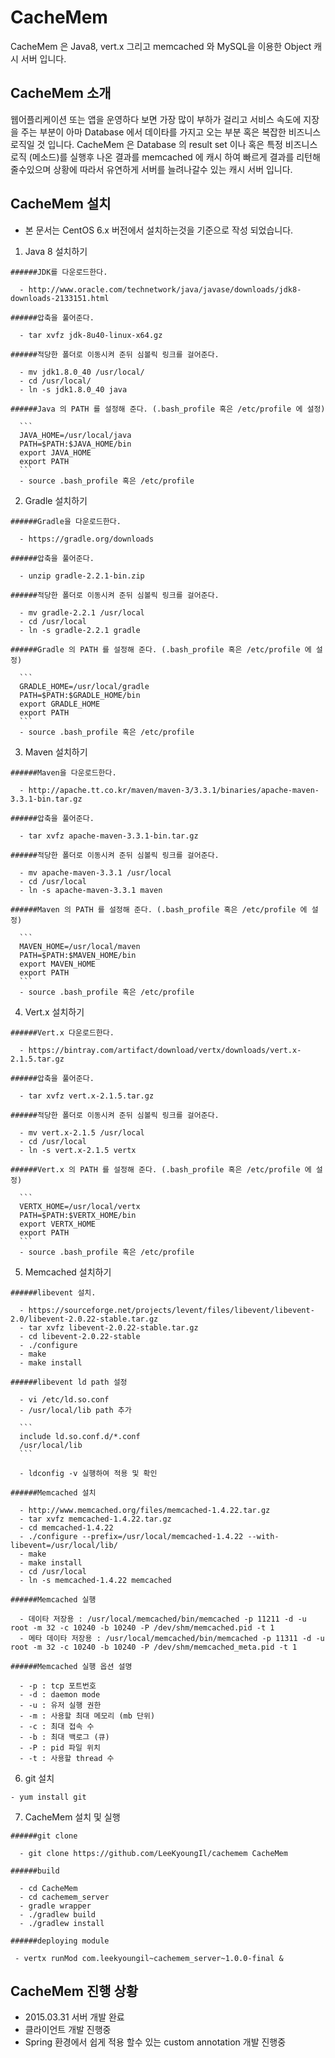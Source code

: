 # CacheMem
CacheMem 은 Java8, vert.x 그리고 memcached 와 MySQL을 이용한 Object 캐시 서버 입니다.

## CacheMem 소개
웹어플리케이션 또는 앱을 운영하다 보면 가장 많이 부하가 걸리고 서비스 속도에 지장을 주는 부분이 
아마 Database 에서 데이타를 가지고 오는 부분 혹은 복잡한 비즈니스 로직일 것 입니다.
CacheMem 은 Database 의 result set 이나 혹은 특정 비즈니스 로직 (메소드)를 실행후 나온 결과를 
memcached 에 캐시 하여 빠르게 결과를 리턴해 줄수있으며 상황에 따라서 유연하게 서버를 늘려나갈수 
있는 캐시 서버 입니다.

## CacheMem 설치

  * 본 문서는 CentOS 6.x 버전에서 설치하는것을 기준으로 작성 되었습니다.

  1. Java 8 설치하기
  
    ######JDK를 다운로드한다.
  
      - http://www.oracle.com/technetwork/java/javase/downloads/jdk8-downloads-2133151.html
  
    ######압축을 풀어준다.
   
      - tar xvfz jdk-8u40-linux-x64.gz
      
    ######적당한 폴더로 이동시켜 준뒤 심볼릭 링크를 걸어준다.
   
      - mv jdk1.8.0_40 /usr/local/
      - cd /usr/local/
      - ln -s jdk1.8.0_40 java
      
    ######Java 의 PATH 를 설정해 준다. (.bash_profile 혹은 /etc/profile 에 설정)
   
      ```
      JAVA_HOME=/usr/local/java
      PATH=$PATH:$JAVA_HOME/bin
      export JAVA_HOME
      export PATH
      ```
      - source .bash_profile 혹은 /etc/profile

  2. Gradle 설치하기
  
    ######Gradle을 다운로드한다.

      - https://gradle.org/downloads

    ######압축을 풀어준다.
    
      - unzip gradle-2.2.1-bin.zip
      
    ######적당한 폴더로 이동시켜 준뒤 심볼릭 링크를 걸어준다.
    
      - mv gradle-2.2.1 /usr/local
      - cd /usr/local
      - ln -s gradle-2.2.1 gradle
      
    ######Gradle 의 PATH 를 설정해 준다. (.bash_profile 혹은 /etc/profile 에 설정)
      
      ```
      GRADLE_HOME=/usr/local/gradle
      PATH=$PATH:$GRADLE_HOME/bin
      export GRADLE_HOME
      export PATH
      ```
      - source .bash_profile 혹은 /etc/profile
      
  3. Maven 설치하기
  
    ######Maven을 다운로드한다.
  
      - http://apache.tt.co.kr/maven/maven-3/3.3.1/binaries/apache-maven-3.3.1-bin.tar.gz
    
    ######압축을 풀어준다.

      - tar xvfz apache-maven-3.3.1-bin.tar.gz
    
    ######적당한 폴더로 이동시켜 준뒤 심볼릭 링크를 걸어준다.
    
      - mv apache-maven-3.3.1 /usr/local
      - cd /usr/local
      - ln -s apache-maven-3.3.1 maven
      
    ######Maven 의 PATH 를 설정해 준다. (.bash_profile 혹은 /etc/profile 에 설정)
      
      ```
      MAVEN_HOME=/usr/local/maven
      PATH=$PATH:$MAVEN_HOME/bin
      export MAVEN_HOME
      export PATH
      ```
      - source .bash_profile 혹은 /etc/profile
      
  4. Vert.x 설치하기
    
    ######Vert.x 다운로드한다.
  
      - https://bintray.com/artifact/download/vertx/downloads/vert.x-2.1.5.tar.gz
    
    ######압축을 풀어준다.

      - tar xvfz vert.x-2.1.5.tar.gz
      
    ######적당한 폴더로 이동시켜 준뒤 심볼릭 링크를 걸어준다.
    
      - mv vert.x-2.1.5 /usr/local
      - cd /usr/local
      - ln -s vert.x-2.1.5 vertx
      
    ######Vert.x 의 PATH 를 설정해 준다. (.bash_profile 혹은 /etc/profile 에 설정)
      
      ```
      VERTX_HOME=/usr/local/vertx
      PATH=$PATH:$VERTX_HOME/bin
      export VERTX_HOME
      export PATH
      ```
      - source .bash_profile 혹은 /etc/profile
      
  5. Memcached 설치하기 
    
    ######libevent 설치.

      - https://sourceforge.net/projects/levent/files/libevent/libevent-2.0/libevent-2.0.22-stable.tar.gz
      - tar xvfz libevent-2.0.22-stable.tar.gz
      - cd libevent-2.0.22-stable
      - ./configure
      - make
      - make install
      
    ######libevent ld path 설정 
    
      - vi /etc/ld.so.conf
      - /usr/local/lib path 추가 
      
      ```
      include ld.so.conf.d/*.conf
      /usr/local/lib
      ```
      
      - ldconfig -v 실행하여 적용 및 확인
    
    ######Memcached 설치 
      
      - http://www.memcached.org/files/memcached-1.4.22.tar.gz
      - tar xvfz memcached-1.4.22.tar.gz
      - cd memcached-1.4.22
      - ./configure --prefix=/usr/local/memcached-1.4.22 --with-libevent=/usr/local/lib/
      - make 
      - make install
      - cd /usr/local
      - ln -s memcached-1.4.22 memcached
      
    ######Memcached 실행 
    
      - 데이타 저장용 : /usr/local/memcached/bin/memcached -p 11211 -d -u root -m 32 -c 10240 -b 10240 -P /dev/shm/memcached.pid -t 1
      - 메타 데이타 저장용 : /usr/local/memcached/bin/memcached -p 11311 -d -u root -m 32 -c 10240 -b 10240 -P /dev/shm/memcached_meta.pid -t 1
      
    ######Memcached 실행 옵션 설명 
    
      - -p : tcp 포트번호
      - -d : daemon mode  
      - -u : 유저 실행 권한 
      - -m : 사용할 최대 메모리 (mb 단위)
      - -c : 최대 접속 수
      - -b : 최대 백로그 (큐)
      - -P : pid 파일 위치 
      - -t : 사용할 thread 수 
      
  6. git 설치
  
    - yum install git
  
  7. CacheMem 설치 및 실행
  
    ######git clone
  
      - git clone https://github.com/LeeKyoungIl/cachemem CacheMem
    
    ######build

      - cd CacheMem
      - cd cachemem_server
      - gradle wrapper
      - ./gradlew build
      - ./gradlew install
      
    ######deploying module
    
     - vertx runMod com.leekyoungil~cachemem_server~1.0.0-final & 


## CacheMem 진행 상황 
* 2015.03.31 서버 개발 완료 
* 클라이언트 개발 진행중
* Spring 환경에서 쉽게 적용 할수 있는 custom annotation 개발 진행중

